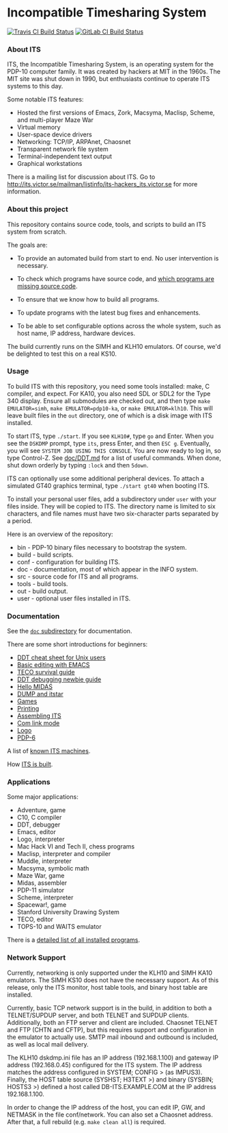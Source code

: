 # Incompatible Timesharing System

[![Travis CI Build Status](https://travis-ci.org/PDP-10/its.svg?branch=master)](https://travis-ci.org/PDP-10/its)
[![GitLab CI Build Status](https://gitlab.com/PDP-10/its/badges/master/pipeline.svg)](https://gitlab.com/PDP-10/its/commits/master)

### About ITS

ITS, the Incompatible Timesharing System, is an operating system for
the PDP-10 computer family.  It was created by hackers at MIT in the
1960s.  The MIT site was shut down in 1990, but enthusiasts continue
to operate ITS systems to this day.

Some notable ITS features:

- Hosted the first versions of Emacs, Zork, Macsyma, Maclisp, Scheme, and
  multi-player Maze War
- Virtual memory
- User-space device drivers
- Networking: TCP/IP, ARPAnet, Chaosnet
- Transparent network file system
- Terminal-independent text output
- Graphical workstations

There is a mailing list for discussion about ITS.  Go to
http://its.victor.se/mailman/listinfo/its-hackers_its.victor.se
for more information.

### About this project

This repository contains source code, tools, and scripts to build an
ITS system from scratch.

The goals are:

- To provide an automated build from start to end.  No user
  intervention is necessary.

- To check which programs have source code, and [which programs are missing
  source code](https://github.com/PDP-10/its/issues/61).

- To ensure that we know how to build all programs.

- To update programs with the latest bug fixes and enhancements.

- To be able to set configurable options across the whole system, such
  as host name, IP address, hardware devices.

The build currently runs on the SIMH and KLH10 emulators.  Of course,
we'd be delighted to test this on a real KS10.

### Usage

To build ITS with this repository, you need some tools installed:
make, C compiler, and expect.  For KA10, you also need SDL or SDL2 for
the Type 340 display.  Ensure all submodules are checked out, and then
type `make EMULATOR=simh`, `make EMULATOR=pdp10-ka`, or `make
EMULATOR=klh10`.  This will leave built files in the `out` directory,
one of which is a disk image with ITS installed.

To start ITS, type `./start`.  If you see `KLH10#`, type `go` and
Enter.  When you see the `DSKDMP` prompt, type `its`, press Enter, and
then `ESC g`.  Eventually, you will see `SYSTEM JOB USING THIS
CONSOLE`.  You are now ready to log in, so type Control-Z.  See
[doc/DDT.md](doc/DDT.md) for a list of useful commands.  When done,
shut down orderly by typing `:lock` and then `5down`.

ITS can optionally use some additional peripheral devices.  To attach
a simulated GT40 graphics terminal, type `./start gt40` when booting
ITS.

To install your personal user files, add a subdirectory under `user`
with your files inside.  They will be copied to ITS.  The directory
name is limited to six characters, and file names must have two
six-character parts separated by a period.

Here is an overview of the repository:
- bin - PDP-10 binary files necessary to bootstrap the system.
- build - build scripts.
- conf - configuration for building ITS.
- doc - documentation, most of which appear in the INFO system.
- src - source code for ITS and all programs.
- tools - build tools.
- out - build output.
- user - optional user files installed in ITS.

### Documentation

See the [`doc` subdirectory](doc) for documentation.

There are some short introductions for beginners:
- [DDT cheat sheet for Unix users](doc/DDT.md)
- [Basic editing with EMACS](doc/EMACS.md)
- [TECO survival guide](doc/TECO.md)
- [DDT debugging newbie guide](doc/debugging.md)
- [Hello MIDAS](doc/hello-midas.md)
- [DUMP and itstar](doc/DUMP-itstar.md)
- [Games](doc/games.md)
- [Printing](doc/printing.md)
- [Assembling ITS](doc/NITS.md)
- [Com link mode](doc/comlink.md)
- [Logo](doc/logo.md)
- [PDP-6](doc/pdp6.md)

A list of [known ITS machines](doc/machines.md).

How [ITS is built](doc/build.md).

### Applications

Some major applications:

- Adventure, game
- C10, C compiler
- DDT, debugger
- Emacs, editor
- Logo, interpreter
- Mac Hack VI and Tech II, chess programs
- Maclisp, interpreter and compiler
- Muddle, interpreter
- Macsyma, symbolic math
- Maze War, game
- Midas, assembler
- PDP-11 simulator
- Scheme, interpreter
- Spacewar!, game
- Stanford University Drawing System
- TECO, editor
- TOPS-10 and WAITS emulator

There is a [detailed list of all installed programs](doc/programs.md).

### Network Support

Currently, networking is only supported under the KLH10 and SIMH KA10
emulators. The SIMH KS10 does not have the necessary support. As of
this release, only the ITS monitor, host table tools, and binary host
table are installed.

Currently, basic TCP network support is in the build, in addition to
both a TELNET/SUPDUP server, and both TELNET and SUPDUP clients.
Additionally, both an FTP server and client are included. Chaosnet TELNET 
and FTP (CHTN and CFTP), but this requires support and configuration
in the emulator to actually use. SMTP mail inbound and outbound is included,
as well as local mail delivery.

The KLH10 dskdmp.ini file has an IP address (192.168.1.100) and gateway IP 
address (192.168.0.45) configured for the ITS system. The IP address 
matches the address configured in SYSTEM; CONFIG > (as IMPUS3). Finally,
the HOST table source (SYSHST; H3TEXT >) and binary (SYSBIN; HOSTS3 >)
defined a host called DB-ITS.EXAMPLE.COM at the IP address 192.168.1.100.

In order to change the IP address of the host, you can edit IP, GW,
and NETMASK in the file conf/network.  You can also set a Chaosnet
address.  After that, a full rebuild (e.g. `make clean all`) is required.
